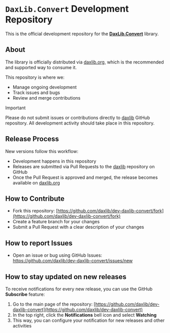 # `DaxLib.Convert` Development Repository

This is the official development repository for the [**DaxLib.Convert**](https://daxlib.org/package/DaxLib.Convert/) library.

## About

The library is officially distributed via [daxlib.org](https://daxlib.org/package/DaxLib.Convert/), which is the recommended and supported way to consume it.

This repository is where we:

- Manage ongoing development
- Track issues and bugs
- Review and merge contributions

> [!IMPORTANT] 
> Please do not submit issues or contributions directly to [daxlib](https://github.com/daxlib/daxlib) GitHub repository. All development activity should take place in this repository.

## Release Process

New versions follow this workflow:

- Development happens in this repository
- Releases are submitted via Pull Requests to the [daxlib](https://github.com/daxlib/daxlib) repository on GitHub
- Once the Pull Request is approved and merged, the release becomes available on [daxlib.org](https://daxlib.org/)

## How to Contribute

- Fork this repository: [https://github.com/daxlib/dev-daxlib-convert/fork](https://github.com/daxlib/dev-daxlib-convert/fork)
- Create a feature branch for your changes
- Submit a Pull Request with a clear description of your changes

## How to report Issues

- Open an issue or bug using GitHub Issues: https://github.com/daxlib/dev-daxlib-convert/issues/new

## How to stay updated on new releases

To receive notifications for every new release, you can use the GitHub **Subscribe** feature:

1. Go to the main page of the repository: [https://github.com/daxlib/dev-daxlib-convert](https://github.com/daxlib/dev-daxlib-convert)
2. In the top right, click the **Notifications** bell icon and select **Watching**
3. This way, you can configure your notification for new releases and other activities
